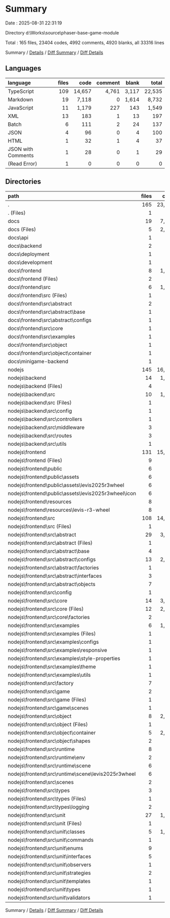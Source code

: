 # Summary

Date : 2025-08-31 22:31:19

Directory d:\\Works\\source\\phaser-base-game-module

Total : 165 files,  23404 codes, 4992 comments, 4920 blanks, all 33316 lines

Summary / [Details](details.md) / [Diff Summary](diff.md) / [Diff Details](diff-details.md)

## Languages
| language | files | code | comment | blank | total |
| :--- | ---: | ---: | ---: | ---: | ---: |
| TypeScript | 109 | 14,657 | 4,761 | 3,117 | 22,535 |
| Markdown | 19 | 7,118 | 0 | 1,614 | 8,732 |
| JavaScript | 11 | 1,179 | 227 | 143 | 1,549 |
| XML | 13 | 183 | 1 | 13 | 197 |
| Batch | 6 | 111 | 2 | 24 | 137 |
| JSON | 4 | 96 | 0 | 4 | 100 |
| HTML | 1 | 32 | 1 | 4 | 37 |
| JSON with Comments | 1 | 28 | 0 | 1 | 29 |
| (Read Error) | 1 | 0 | 0 | 0 | 0 |

## Directories
| path | files | code | comment | blank | total |
| :--- | ---: | ---: | ---: | ---: | ---: |
| . | 165 | 23,404 | 4,992 | 4,920 | 33,316 |
| . (Files) | 1 | 5 | 0 | 1 | 6 |
| docs | 19 | 7,118 | 0 | 1,614 | 8,732 |
| docs (Files) | 5 | 2,187 | 0 | 437 | 2,624 |
| docs\\api | 1 | 448 | 0 | 80 | 528 |
| docs\\backend | 2 | 920 | 0 | 219 | 1,139 |
| docs\\deployment | 1 | 748 | 0 | 172 | 920 |
| docs\\development | 1 | 525 | 0 | 135 | 660 |
| docs\\frontend | 8 | 1,647 | 0 | 435 | 2,082 |
| docs\\frontend (Files) | 2 | 440 | 0 | 101 | 541 |
| docs\\frontend\\src | 6 | 1,207 | 0 | 334 | 1,541 |
| docs\\frontend\\src (Files) | 1 | 111 | 0 | 33 | 144 |
| docs\\frontend\\src\\abstract | 2 | 476 | 0 | 118 | 594 |
| docs\\frontend\\src\\abstract\\base | 1 | 222 | 0 | 60 | 282 |
| docs\\frontend\\src\\abstract\\configs | 1 | 254 | 0 | 58 | 312 |
| docs\\frontend\\src\\core | 1 | 340 | 0 | 84 | 424 |
| docs\\frontend\\src\\examples | 1 | 164 | 0 | 55 | 219 |
| docs\\frontend\\src\\object | 1 | 116 | 0 | 44 | 160 |
| docs\\frontend\\src\\object\\container | 1 | 116 | 0 | 44 | 160 |
| docs\\minigame-backend | 1 | 643 | 0 | 136 | 779 |
| nodejs | 145 | 16,281 | 4,992 | 3,305 | 24,578 |
| nodejs\\backend | 14 | 1,269 | 229 | 154 | 1,652 |
| nodejs\\backend (Files) | 4 | 116 | 3 | 19 | 138 |
| nodejs\\backend\\src | 10 | 1,153 | 226 | 135 | 1,514 |
| nodejs\\backend\\src (Files) | 1 | 107 | 42 | 16 | 165 |
| nodejs\\backend\\src\\config | 1 | 37 | 8 | 6 | 51 |
| nodejs\\backend\\src\\controllers | 1 | 376 | 63 | 64 | 503 |
| nodejs\\backend\\src\\middleware | 3 | 28 | 37 | 11 | 76 |
| nodejs\\backend\\src\\routes | 3 | 515 | 67 | 24 | 606 |
| nodejs\\backend\\src\\utils | 1 | 90 | 9 | 14 | 113 |
| nodejs\\frontend | 131 | 15,012 | 4,763 | 3,151 | 22,926 |
| nodejs\\frontend (Files) | 9 | 206 | 1 | 23 | 230 |
| nodejs\\frontend\\public | 6 | 63 | 1 | 6 | 70 |
| nodejs\\frontend\\public\\assets | 6 | 63 | 1 | 6 | 70 |
| nodejs\\frontend\\public\\assets\\levis2025r3wheel | 6 | 63 | 1 | 6 | 70 |
| nodejs\\frontend\\public\\assets\\levis2025r3wheel\\icon | 6 | 63 | 1 | 6 | 70 |
| nodejs\\frontend\\resources | 8 | 120 | 0 | 7 | 127 |
| nodejs\\frontend\\resources\\levis-r3-wheel | 8 | 120 | 0 | 7 | 127 |
| nodejs\\frontend\\src | 108 | 14,623 | 4,761 | 3,115 | 22,499 |
| nodejs\\frontend\\src (Files) | 1 | 6 | 1 | 2 | 9 |
| nodejs\\frontend\\src\\abstract | 29 | 3,866 | 1,639 | 1,020 | 6,525 |
| nodejs\\frontend\\src\\abstract (Files) | 1 | 10 | 4 | 4 | 18 |
| nodejs\\frontend\\src\\abstract\\base | 4 | 784 | 208 | 173 | 1,165 |
| nodejs\\frontend\\src\\abstract\\configs | 13 | 2,359 | 910 | 517 | 3,786 |
| nodejs\\frontend\\src\\abstract\\factories | 1 | 36 | 33 | 14 | 83 |
| nodejs\\frontend\\src\\abstract\\interfaces | 3 | 114 | 137 | 39 | 290 |
| nodejs\\frontend\\src\\abstract\\objects | 7 | 563 | 347 | 273 | 1,183 |
| nodejs\\frontend\\src\\config | 1 | 237 | 39 | 35 | 311 |
| nodejs\\frontend\\src\\core | 14 | 3,021 | 825 | 547 | 4,393 |
| nodejs\\frontend\\src\\core (Files) | 12 | 2,967 | 783 | 526 | 4,276 |
| nodejs\\frontend\\src\\core\\factories | 2 | 54 | 42 | 21 | 117 |
| nodejs\\frontend\\src\\examples | 6 | 1,148 | 239 | 188 | 1,575 |
| nodejs\\frontend\\src\\examples (Files) | 1 | 5 | 9 | 6 | 20 |
| nodejs\\frontend\\src\\examples\\configs | 1 | 47 | 11 | 5 | 63 |
| nodejs\\frontend\\src\\examples\\responsive | 1 | 438 | 50 | 34 | 522 |
| nodejs\\frontend\\src\\examples\\style-properties | 1 | 236 | 69 | 57 | 362 |
| nodejs\\frontend\\src\\examples\\theme | 1 | 150 | 36 | 23 | 209 |
| nodejs\\frontend\\src\\examples\\utils | 1 | 272 | 64 | 63 | 399 |
| nodejs\\frontend\\src\\factory | 7 | 746 | 138 | 147 | 1,031 |
| nodejs\\frontend\\src\\game | 2 | 76 | 7 | 17 | 100 |
| nodejs\\frontend\\src\\game (Files) | 1 | 44 | 0 | 8 | 52 |
| nodejs\\frontend\\src\\game\\scenes | 1 | 32 | 7 | 9 | 48 |
| nodejs\\frontend\\src\\object | 8 | 2,678 | 767 | 593 | 4,038 |
| nodejs\\frontend\\src\\object (Files) | 1 | 2 | 2 | 2 | 6 |
| nodejs\\frontend\\src\\object\\container | 5 | 2,330 | 700 | 506 | 3,536 |
| nodejs\\frontend\\src\\object\\shapes | 2 | 346 | 65 | 85 | 496 |
| nodejs\\frontend\\src\\runtime | 8 | 954 | 267 | 113 | 1,334 |
| nodejs\\frontend\\src\\runtime\\env | 2 | 108 | 55 | 30 | 193 |
| nodejs\\frontend\\src\\runtime\\scene | 6 | 846 | 212 | 83 | 1,141 |
| nodejs\\frontend\\src\\runtime\\scene\\levis2025r3wheel | 6 | 846 | 212 | 83 | 1,141 |
| nodejs\\frontend\\src\\scenes | 2 | 27 | 19 | 7 | 53 |
| nodejs\\frontend\\src\\types | 3 | 138 | 56 | 22 | 216 |
| nodejs\\frontend\\src\\types (Files) | 1 | 2 | 2 | 2 | 6 |
| nodejs\\frontend\\src\\types\\logging | 2 | 136 | 54 | 20 | 210 |
| nodejs\\frontend\\src\\unit | 27 | 1,726 | 764 | 424 | 2,914 |
| nodejs\\frontend\\src\\unit (Files) | 1 | 20 | 3 | 5 | 28 |
| nodejs\\frontend\\src\\unit\\classes | 5 | 1,047 | 192 | 175 | 1,414 |
| nodejs\\frontend\\src\\unit\\commands | 1 | 51 | 26 | 23 | 100 |
| nodejs\\frontend\\src\\unit\\enums | 9 | 170 | 95 | 60 | 325 |
| nodejs\\frontend\\src\\unit\\interfaces | 5 | 105 | 237 | 57 | 399 |
| nodejs\\frontend\\src\\unit\\observers | 1 | 35 | 33 | 19 | 87 |
| nodejs\\frontend\\src\\unit\\strategies | 2 | 104 | 80 | 28 | 212 |
| nodejs\\frontend\\src\\unit\\templates | 1 | 105 | 52 | 28 | 185 |
| nodejs\\frontend\\src\\unit\\types | 1 | 37 | 13 | 5 | 55 |
| nodejs\\frontend\\src\\unit\\validators | 1 | 52 | 33 | 24 | 109 |

Summary / [Details](details.md) / [Diff Summary](diff.md) / [Diff Details](diff-details.md)